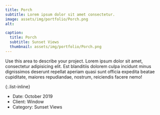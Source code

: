 ```yaml
---
title: Porch
subtitle: Lorem ipsum dolor sit amet consectetur.
image: assets/img/portfolio/Porch.png
alt: 

caption:
  title: Porch
  subtitle: Sunset Views
  thumbnail: assets/img/portfolio/Porch.png
---
```

Use this area to describe your project. Lorem ipsum dolor sit amet, consectetur adipisicing elit. Est blanditiis dolorem culpa incidunt minus dignissimos deserunt repellat aperiam quasi sunt officia expedita beatae cupiditate, maiores repudiandae, nostrum, reiciendis facere nemo!

{:.list-inline}

- Date: October 2019
- Client: Window
- Category: Sunset Views
